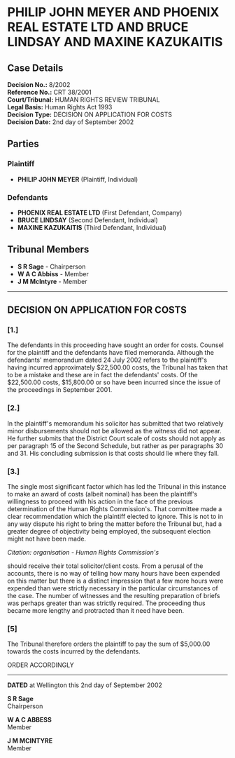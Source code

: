 # PHILIP JOHN MEYER AND PHOENIX REAL ESTATE LTD AND BRUCE LINDSAY AND MAXINE KAZUKAITIS

## Case Details

**Decision No.:** 8/2002  
**Reference No.:** CRT 38/2001  
**Court/Tribunal:** HUMAN RIGHTS REVIEW TRIBUNAL  
**Legal Basis:** Human Rights Act 1993  
**Decision Type:** DECISION ON APPLICATION FOR COSTS  
**Decision Date:** 2nd day of September 2002  

## Parties

### Plaintiff
- **PHILIP JOHN MEYER** (Plaintiff, Individual)

### Defendants
- **PHOENIX REAL ESTATE LTD** (First Defendant, Company)
- **BRUCE LINDSAY** (Second Defendant, Individual)
- **MAXINE KAZUKAITIS** (Third Defendant, Individual)

## Tribunal Members
- **S R Sage** - Chairperson
- **W A C Abbiss** - Member
- **J M McIntyre** - Member

---

## DECISION ON APPLICATION FOR COSTS

### [1.]
The defendants in this proceeding have sought an order for costs. Counsel for the plaintiff and the defendants have filed memoranda. Although the defendants' memorandum dated 24 July 2002 refers to the plaintiff's having incurred approximately $22,500.00 costs, the Tribunal has taken that to be a mistake and these are in fact the defendants' costs. Of the $22,500.00 costs, $15,800.00 or so have been incurred since the issue of the proceedings in September 2001.

### [2.]
In the plaintiff's memorandum his solicitor has submitted that two relatively minor disbursements should not be allowed as the witness did not appear. He further submits that the District Court scale of costs should not apply as per paragraph 15 of the Second Schedule, but rather as per paragraphs 30 and 31. His concluding submission is that costs should lie where they fall.

### [3.]
The single most significant factor which has led the Tribunal in this instance to make an award of costs (albeit nominal) has been the plaintiff's willingness to proceed with his action in the face of the previous determination of the Human Rights Commission's. That committee made a clear recommendation which the plaintiff elected to ignore. This is not to in any way dispute his right to bring the matter before the Tribunal but, had a greater degree of objectivity being employed, the subsequent election might not have been made.

*Citation: organisation - Human Rights Commission's*

should receive their total solicitor/client costs. From a perusal of the accounts, there is no way of telling how many hours have been expended on this matter but there is a distinct impression that a few more hours were expended than were strictly necessary in the particular circumstances of the case. The number of witnesses and the resulting preparation of briefs was perhaps greater than was strictly required. The proceeding thus became more lengthy and protracted than it need have been.

### [5]
The Tribunal therefore orders the plaintiff to pay the sum of $5,000.00 towards the costs incurred by the defendants.

ORDER ACCORDINGLY

---

**DATED** at Wellington this 2nd day of September 2002

**S R Sage**  
Chairperson

**W A C ABBESS**  
Member

**J M MCINTYRE**  
Member


